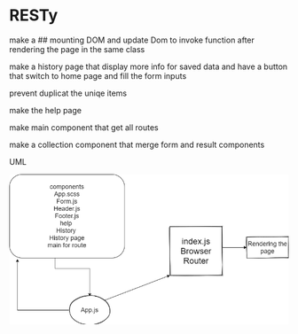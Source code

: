 # RESTy
make a ## mounting DOM and update Dom to invoke function after rendering the page in the same class


make a history page that display more info for saved data and have a button that switch to home page and fill the form inputs

prevent duplicat the uniqe items

make the help page 

make main component that get all routes

make a collection component that merge form and result components




UML


![uml](./lab29.png)